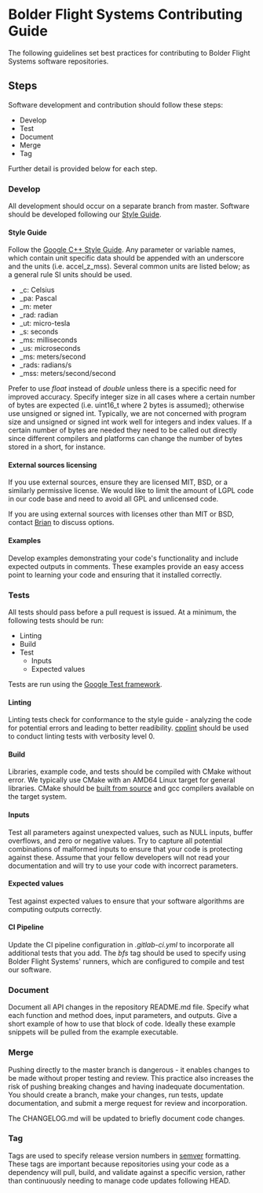 # Bolder Flight Systems Contributing Guide
The following guidelines set best practices for contributing to Bolder Flight Systems software repositories.

## Steps
Software development and contribution should follow these steps:
   * Develop
   * Test 
   * Document 
   * Merge
   * Tag

Further detail is provided below for each step.

### Develop
All development should occur on a separate branch from master. Software should be developed following our [Style Guide](#style). 

#### Style Guide<a name="style"></a>
Follow the [Google C++ Style Guide](https://google.github.io/styleguide/cppguide.html). Any parameter or variable names, which contain unit specific data should be appended with an underscore and the units (i.e. accel_z_mss). Several common units are listed below; as a general rule SI units should be used.
   * _c: Celsius
   * _pa: Pascal
   * _m: meter
   * _rad: radian
   * _ut: micro-tesla
   * _s: seconds
   * _ms: milliseconds
   * _us: microseconds
   * _ms: meters/second
   * _rads: radians/s
   * _mss: meters/second/second

Prefer to use _float_ instead of _double_ unless there is a specific need for improved accuracy. Specify integer size in all cases where a certain number of bytes are expected (i.e. uint16_t where 2 bytes is assumed); otherwise use unsigned or signed int. Typically, we are not concerned with program size and unsigned or signed int work well for integers and index values. If a certain number of bytes are needed they need to be called out directly since different compilers and platforms can change the number of bytes stored in a short, for instance.

#### External sources licensing
If you use external sources, ensure they are licensed MIT, BSD, or a similarly permissive license. We would like to limit the amount of LGPL code in our code base and need to avoid all GPL and unlicensed code.

If you are using external sources with licenses other than MIT or BSD, contact [Brian](mailto:brian.taylor@bolderflight.com) to discuss options.

#### Examples
Develop examples demonstrating your code's functionality and include expected outputs in comments. These examples provide an easy access point to learning your code and ensuring that it installed correctly.

### Tests
All tests should pass before a pull request is issued. At a minimum, the following tests should be run:
   * Linting
   * Build
   * Test
      * Inputs
      * Expected values

Tests are run using the [Google Test framework](https://github.com/google/googletest).
#### Linting
Linting tests check for conformance to the style guide - analyzing the code for potential errors and leading to better readibility. [cpplint](https://raw.githubusercontent.com/google/styleguide/gh-pages/cpplint/cpplint.py) should be used to conduct linting tests with verbosity level 0.

#### Build
Libraries, example code, and tests should be compiled with CMake without error. We typically use CMake with an AMD64 Linux target for general libraries. CMake should be [built from source](https://github.com/Kitware/CMake) and gcc compilers available on the target system.

#### Inputs
Test all parameters against unexpected values, such as NULL inputs, buffer overflows, and zero or negative values. Try to capture all potential combinations of malformed inputs to ensure that your code is protecting against these. Assume that your fellow developers will not read your documentation and will try to use your code with incorrect parameters.

#### Expected values
Test against expected values to ensure that your software algorithms are computing outputs correctly.

#### CI Pipeline
Update the CI pipeline configuration in _.gitlab-ci.yml_ to incorporate all additional tests that you add. The _bfs_ tag should be used to specify using Bolder Flight Systems' runners, which are configured to compile and test our software.

### Document
Document all API changes in the repository README.md file. Specify what each function and method does, input parameters, and outputs. Give a short example of how to use that block of code. Ideally these example snippets will be pulled from the example executable.

### Merge
Pushing directly to the master branch is dangerous - it enables changes to be made without proper testing and review. This practice also increases the risk of pushing breaking changes and having inadequate documentation. You should create a branch, make your changes, run tests, update documentation, and submit a merge request for review and incorporation.

The CHANGELOG.md will be updated to briefly document code changes.

### Tag
Tags are used to specify release version numbers in [semver](https://semver.org/) formatting. These tags are important because repositories using your code as a dependency will pull, build, and validate against a specific version, rather than continuously needing to manage code updates following HEAD.
